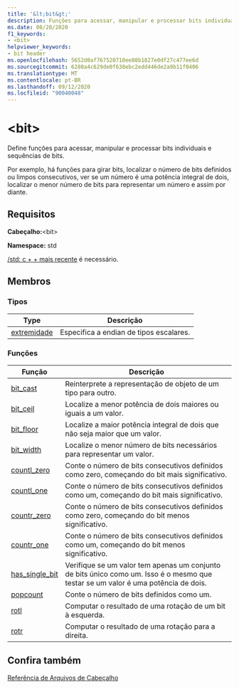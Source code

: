 ```yaml
---
title: '&lt;bit&gt;'
description: Funções para acessar, manipular e processar bits individuais e sequências de bits.
ms.date: 08/28/2020
f1_keywords:
- <bit>
helpviewer_keywords:
- bit header
ms.openlocfilehash: 5652d0af767520710ee08b1827e0df27c477ee6d
ms.sourcegitcommit: 6280a4c629de0f638ebc2edd446de2a9b11f0406
ms.translationtype: MT
ms.contentlocale: pt-BR
ms.lasthandoff: 09/12/2020
ms.locfileid: "90040048"
---
```

# <a name="ltbitgt"></a>&lt;bit&gt;

Define funções para acessar, manipular e processar bits individuais e sequências de bits.

Por exemplo, há funções para girar bits, localizar o número de bits definidos ou limpos consecutivos, ver se um número é uma potência integral de dois, localizar o menor número de bits para representar um número e assim por diante.

## <a name="requirements"></a>Requisitos

**Cabeçalho:**\<bit>

**Namespace:** std

[/std: c + + mais recente](../build/reference/std-specify-language-standard-version.md) é necessário.

## <a name="members"></a>Membros

### <a name="types"></a>Tipos

| Type | Descrição |
|--------|----------|
| [extremidade](bit-enum.md) | Especifica a endian de tipos escalares. |

### <a name="functions"></a>Funções

| Função | Descrição |
|-----|-----|
|[bit_cast](bit-functions.md#bit_cast) | Reinterprete a representação de objeto de um tipo para outro. |
|[bit_ceil](bit-functions.md#bit_ceil) | Localize a menor potência de dois maiores ou iguais a um valor. |
|[bit_floor](bit-functions.md#bit_floor) | Localize a maior potência integral de dois que não seja maior que um valor. |
|[bit_width](bit-functions.md#bit_width) | Localize o menor número de bits necessários para representar um valor. |
|[countl_zero](bit-functions.md#countl_zero) | Conte o número de bits consecutivos definidos como zero, começando do bit mais significativo. |
|[countl_one](bit-functions.md#countl_one) | Conte o número de bits consecutivos definidos como um, começando do bit mais significativo. |
|[countr_zero](bit-functions.md#countr_zero) | Conte o número de bits consecutivos definidos como zero, começando do bit menos significativo. |
|[countr_one](bit-functions.md#countl_one) | Conte o número de bits consecutivos definidos como um, começando do bit menos significativo. |
|[has_single_bit](bit-functions.md#has_single_bit) | Verifique se um valor tem apenas um conjunto de bits único como um. Isso é o mesmo que testar se um valor é uma potência de dois. |
|[popcount](bit-functions.md#popcount) | Conte o número de bits definidos como um. |
|[rotl](bit-functions.md#rotl) | Computar o resultado de uma rotação de um bit à esquerda. |
|[rotr](bit-functions.md#rotr) | Computar o resultado de uma rotação para a direita. |

## <a name="see-also"></a>Confira também

[Referência de Arquivos de Cabeçalho](cpp-standard-library-header-files.md)